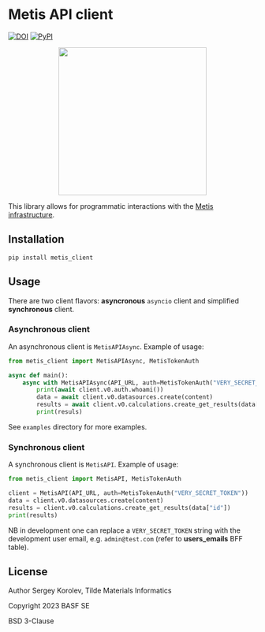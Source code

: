 # Metis API client

[![DOI](https://zenodo.org/badge/563802198.svg)](https://doi.org/10.5281/zenodo.7693569)
[![PyPI](https://img.shields.io/pypi/v/metis_client.svg?style=flat)](https://pypi.org/project/metis-client)

<p align="center"><img src="https://github.com/tilde-lab/metis.science/blob/master/src/assets/img/metis.svg" width="300" height="300" /></p>

This library allows for programmatic interactions with the [Metis infrastructure](https://metis.science).

## Installation

`pip install metis_client`

## Usage

There are two client flavors: **asyncronous** `asyncio` client
and simplified **synchronous** client.

### Asynchronous client

An asynchronous client is `MetisAPIAsync`. Example of usage:

```python
from metis_client import MetisAPIAsync, MetisTokenAuth

async def main():
    async with MetisAPIAsync(API_URL, auth=MetisTokenAuth("VERY_SECRET_TOKEN")) as client:
        print(await client.v0.auth.whoami())
        data = await client.v0.datasources.create(content)
        results = await client.v0.calculations.create_get_results(data["id"])
        print(resuls)
```

See `examples` directory for more examples.

### Synchronous client

A synchronous client is `MetisAPI`. Example of usage:

```python
from metis_client import MetisAPI, MetisTokenAuth

client = MetisAPI(API_URL, auth=MetisTokenAuth("VERY_SECRET_TOKEN"))
data = client.v0.datasources.create(content)
results = client.v0.calculations.create_get_results(data["id"])
print(results)
```

NB in development one can replace a `VERY_SECRET_TOKEN` string with the development user email, e.g.
`admin@test.com` (refer to **users_emails** BFF table).

## License

Author Sergey Korolev, Tilde Materials Informatics

Copyright 2023 BASF SE

BSD 3-Clause
